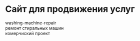 # Сайт для продвижения услуг

washing-machine-repair <br/>
ремонт стиральных машин <br/>
комерчиский проект <br/>
